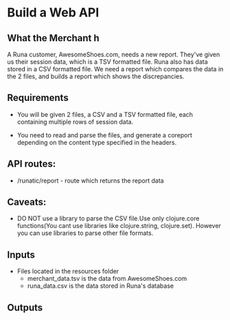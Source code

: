 # Build a Web API

## What the Merchant h
A Runa customer, AwesomeShoes.com, needs a new report. They've given us their session data, which is a TSV formatted file. Runa also has data stored in a CSV formatted file. We need a report which compares the data in the 2 files, and builds a report which shows the discrepancies.

## Requirements
* You will be given 2 files, a CSV and a TSV formatted file, each containing multiple rows of session data.

* You need to read and parse the files, and generate a coreport depending on the content type specified in the headers.


## API routes:
* /runatic/report - route which returns the report data

## Caveats:
* DO NOT use a library to parse the CSV file.Use only clojure.core functions(You cant use libraries like clojure.string, clojure.set). However you can use libraries to parse other file formats.

## Inputs
  * Files located in the resources folder
    * merchant_data.tsv is the data from AwesomeShoes.com
    * runa_data.csv is the data stored in Runa's database

## Outputs
